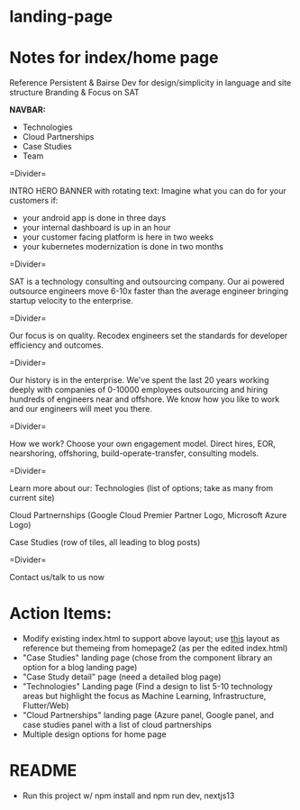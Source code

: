 # landing-page
# Notes for index/home page
Reference Persistent & Bairse Dev for design/simplicity in language and site structure
Branding & Focus on SAT 

**NAVBAR:**
- Technologies
- Cloud Partnerships
- Case Studies
- Team

=Divider=

INTRO HERO BANNER with rotating text:
Imagine what you can do for your customers if:
 - your android app is done in three days
 - your internal dashboard is up in an hour
 - your customer facing platform is here in two weeks
 - your kubernetes modernization is done in two months

=Divider=

SAT is a technology consulting and outsourcing company. Our ai powered outsource engineers move 6-10x faster than the average engineer bringing startup velocity to the enterprise.

=Divider=

Our focus is on quality. Recodex engineers set the standards for developer efficiency and outcomes.

=Divider=

Our history is in the enterprise. We've spent the last 20 years working deeply with companies of 0-10000 employees outsourcing and hiring hundreds of engineers near and offshore. We know how you like to work and our engineers will meet you there.

=Divider=

How we work?
Choose your own engagement model. Direct hires, EOR, nearshoring, offshoring, build-operate-transfer, consulting models.

=Divider=

Learn more about our:
Technologies (list of options; take as many from current site)

Cloud Partnernships (Google Cloud Premier Partner Logo, Microsoft Azure Logo)

Case Studies (row of tiles, all leading to blog posts)

=Divider=

Contact us/talk to us now

# Action Items:
- Modify existing index.html to support above layout; use [this](https://www.canva.com/design/DAFmX_GUbXo/piLrg-G_YZG2qYrajt3EfA/edit?utm_content=DAFmX_GUbXo&utm_campaign=designshare&utm_medium=link2&utm_source=sharebutton) layout as reference but themeing from homepage2 (as per the edited index.html)
- "Case Studies" landing page (chose from the component library an option for a blog landing page)
- "Case Study detail" page (need a detailed blog page)
- "Technologies" Landing page (Find a design to list 5-10 technology areas but highlight the focus as Machine Learning, Infrastructure, Flutter/Web)
- "Cloud Partnerships" landing page (Azure panel, Google panel, and case studies panel with a list of cloud partnerships
- Multiple design options for home page

# README
- Run this project w/ npm install and npm run dev, nextjs13
